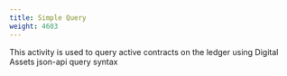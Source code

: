 ```yaml
---
title: Simple Query
weight: 4603
---
```


This activity is used to query active contracts on the ledger using Digital Assets json-api query syntax